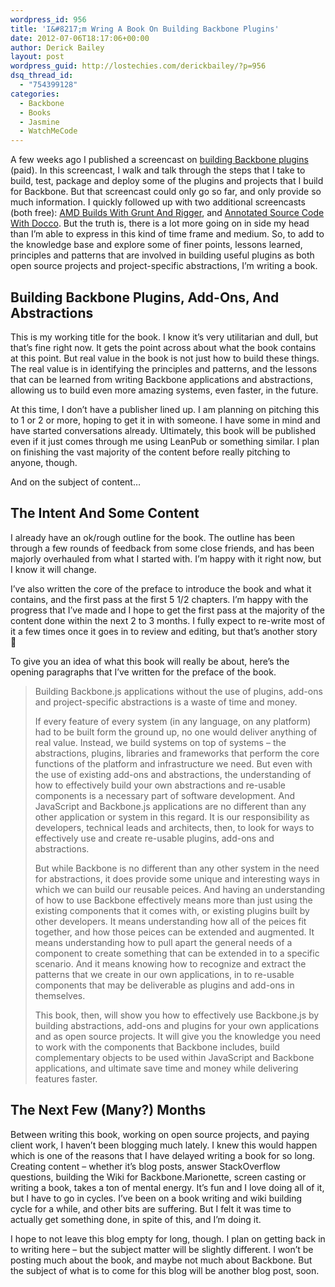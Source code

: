 ```yaml
---
wordpress_id: 956
title: 'I&#8217;m Wring A Book On Building Backbone Plugins'
date: 2012-07-06T18:17:06+00:00
author: Derick Bailey
layout: post
wordpress_guid: http://lostechies.com/derickbailey/?p=956
dsq_thread_id:
  - "754399128"
categories:
  - Backbone
  - Books
  - Jasmine
  - WatchMeCode
---
```

A few weeks ago I published a screencast on [building Backbone plugins](http://www.watchmecode.net/backbone-plugin) (paid). In this screencast, I walk and talk through the steps that I take to build, test, package and deploy some of the plugins and projects that I build for Backbone. But that screencast could only go so far, and only provide so much information. I quickly followed up with two additional screencasts (both free): [AMD Builds With Grunt And Rigger](http://www.watchmecode.net/amd-builds-with-grunt), and [Annotated Source Code With Docco](http://www.watchmecode.net/annotated-code-with-docco). But the truth is, there is a lot more going on in side my head than I&#8217;m able to express in this kind of time frame and medium. So, to add to the knowledge base and explore some of finer points, lessons learned, principles and patterns that are involved in building useful plugins as both open source projects and project-specific abstractions, I&#8217;m writing a book.

## Building Backbone Plugins, Add-Ons, And Abstractions

This is my working title for the book. I know it&#8217;s very utilitarian and dull, but that&#8217;s fine right now. It gets the point across about what the book contains at this point. But real value in the book is not just how to build these things. The real value is in identifying the principles and patterns, and the lessons that can be learned from writing Backbone applications and abstractions, allowing us to build even more amazing systems, even faster, in the future. 

At this time, I don&#8217;t have a publisher lined up. I am planning on pitching this to 1 or 2 or more, hoping to get it in with someone. I have some in mind and have started conversations already. Ultimately, this book will be published even if it just comes through me using LeanPub or something similar. I plan on finishing the vast majority of the content before really pitching to anyone, though. 

And on the subject of content&#8230;

## The Intent And Some Content

I already have an ok/rough outline for the book. The outline has been through a few rounds of feedback from some close friends, and has been majorly overhauled from what I started with. I&#8217;m happy with it right now, but I know it will change.

I&#8217;ve also written the core of the preface to introduce the book and what it contains, and the first pass at the first 5 1/2 chapters. I&#8217;m happy with the progress that I&#8217;ve made and I hope to get the first pass at the majority of the content done within the next 2 to 3 months. I fully expect to re-write most of it a few times once it goes in to review and editing, but that&#8217;s another story 🙂

To give you an idea of what this book will really be about, here&#8217;s the opening paragraphs that I&#8217;ve written for the preface of the book.

> Building Backbone.js applications without the use of plugins, add-ons and project-specific abstractions is a waste of time and money.
> 
> If every feature of every system (in any language, on any platform) had to be built form the ground up, no one would deliver anything of real value. Instead, we build systems on top of systems &#8211; the abstractions, plugins, libraries and frameworks that perform the core functions of the platform and infrastructure we need. But even with the use of existing add-ons and abstractions, the understanding of how to effectively build your own abstractions and re-usable components is a necessary part of software development. And JavaScript and Backbone.js applications are no different than any other application or system in this regard. It is our responsibility as developers, technical leads and architects, then, to look for ways to effectively use and create re-usable plugins, add-ons and abstractions.
> 
> But while Backbone is no different than any other system in the need for abstractions, it does provide some unique and interesting ways in which we can build our reusable peices. And having an understanding of how to use Backbone effectively means more than just using the existing components that it comes with, or existing plugins built by other developers. It means understanding how all of the peices fit together, and how those peices can be extended and augmented. It means understanding how to pull apart the general needs of a component to create something that can be extended in to a specific scenario. And it means knowing how to recognize and extract the patterns that we create in our own applications, in to re-usable components that may be deliverable as plugins and add-ons in themselves.
> 
> This book, then, will show you how to effectively use Backbone.js by building abstractions, add-ons and plugins for your own applications and as open source projects. It will give you the knowledge you need to work with the components that Backbone includes, build complementary objects to be used within JavaScript and Backbone applications, and ultimate save time and money while delivering features faster.

## The Next Few (Many?) Months

Between writing this book, working on open source projects, and paying client work, I haven&#8217;t been blogging much lately. I knew this would happen which is one of the reasons that I have delayed writing a book for so long. Creating content &#8211; whether it&#8217;s blog posts, answer StackOverflow questions, building the Wiki for Backbone.Marionette, screen casting or writing a book, takes a ton of mental energy. It&#8217;s fun and I love doing all of it, but I have to go in cycles. I&#8217;ve been on a book writing and wiki building cycle for a while, and other bits are suffering. But I felt it was time to actually get something done, in spite of this, and I&#8217;m doing it. 

I hope to not leave this blog empty for long, though. I plan on getting back in to writing here &#8211; but the subject matter will be slightly different. I won&#8217;t be posting much about the book, and maybe not much about Backbone. But the subject of what is to come for this blog will be another blog post, soon.